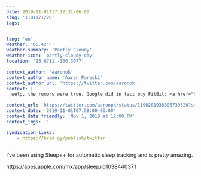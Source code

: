 ```yaml
---
date: 2019-11-01T17:12:31-06:00
slug: '1101171220'
tags:


lang: 'en'
weather: '65.42°F'
weather-summary: 'Partly Cloudy'
weather-icon: 'partly-cloudy-day'
location: '25.6711,-100.3077'

context_author: 'aaronpk'
context_author_name: 'Aaron Parecki'
context_author_url: 'https://twitter.com/aaronpk'
context: |
  welp, the rumors were true, Google did in fact buy FitBit: <a href="https://www.theverge.com/2019/11/1/20943318/google-fitbit-acquisition-fitness-tracker-announcement">https://www.theverge.com/2019/11/1/20943318/google-fitbit-acquisition-fitness-tracker-announcement</a> I *want* to switch to an Apple watch, but I can't until it has built-in automatic sleep tracking like the FitBit does!

context_url: 'https://twitter.com/aaronpk/status/1190281938805739520?s=12'
context_date: '2019-11-01T07:58:00-06:00'
context_date_friendly: 'Nov 1, 2019 at 12:00 PM'
context_imgs: ''

syndication_links:
    - https://brid.gy/publish/twitter
---
```

I’ve been using Sleep++ for automatic sleep tracking and is pretty amazing.

https://apps.apple.com/mx/app/sleep/id1038440371